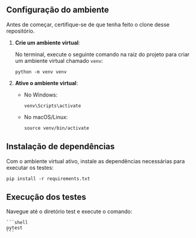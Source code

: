 

## Configuração do ambiente

Antes de começar, certifique-se de que tenha feito o clone desse repositório.


1. **Crie um ambiente virtual**:

    No terminal, execute o seguinte comando na raiz do projeto para criar um ambiente virtual chamado `venv`:

    ```shell
    python -m venv venv
    ```

2. **Ative o ambiente virtual**:

    - No Windows:

        ```shell
        venv\Scripts\activate
        ```

    - No macOS/Linux:

        ```shell
        source venv/bin/activate
        ```

## Instalação de dependências

Com o ambiente virtual ativo, instale as dependências necessárias para executar os testes:

```shell
pip install -r requirements.txt
```

## Execução dos testes

 Navegue até o diretório test e execute o comando:

    ```shell
    pytest 
    ```
